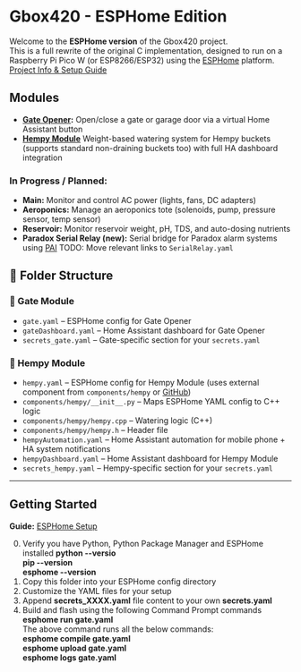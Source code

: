 # Gbox420 - ESPHome Edition

Welcome to the **ESPHome version** of the Gbox420 project.  
This is a full rewrite of the original C implementation, designed to run on a Raspberry Pi Pico W (or ESP8266/ESP32) using the [ESPHome](https://esphome.io) platform.<br/>[Project Info & Setup Guide](https://sites.google.com/site/growboxguy/esphome)

## Modules

- **[Gate Opener](https://sites.google.com/site/growboxguy/esphome/esphome_gate):** Open/close a gate or garage door via a virtual Home Assistant button
- **[Hempy Module](https://sites.google.com/site/growboxguy/esphome/esphome_hempy)** Weight-based watering system for Hempy buckets (supports standard non-draining buckets too) with full HA dashboard integration

### In Progress / Planned:
- **Main:** Monitor and control AC power (lights, fans, DC adapters)
- **Aeroponics:** Manage an aeroponics tote (solenoids, pump, pressure sensor, temp sensor)
- **Reservoir:** Monitor reservoir weight, pH, TDS, and auto-dosing nutrients
- **Paradox Serial Relay (new):** Serial bridge for Paradox alarm systems using [PAI](https://github.com/ParadoxAlarmInterface/pai)  TODO: Move relevant links to `SerialRelay.yaml`

## 📁 Folder Structure

### 🚪 Gate Module
- `gate.yaml` – ESPHome config for Gate Opener  
- `gateDashboard.yaml` – Home Assistant dashboard for Gate Opener  
- `secrets_gate.yaml` – Gate-specific section for your `secrets.yaml`  

### 🌱 Hempy Module
- `hempy.yaml` – ESPHome config for Hempy Module (uses external component from `components/hempy` or [GitHub](https://github.com/growboxguy/Gbox420/tree/master/ESPHome/components/hempy))  
- `components/hempy/__init__.py` – Maps ESPHome YAML config to C++ logic  
- `components/hempy/hempy.cpp` – Watering logic (C++)  
- `components/hempy/hempy.h` – Header file  
- `hempyAutomation.yaml` – Home Assistant automation for mobile phone + HA system notifications  
- `hempyDashboard.yaml` – Home Assistant dashboard for Hempy Module  
- `secrets_hempy.yaml` – Hempy-specific section for your `secrets.yaml`  

---

## Getting Started 

**Guide:** [ESPHome Setup](https://sites.google.com/site/growboxguy/esphome/esphome_hempy#h.h3ovvputqo8q)

0. Verify you have Python, Python Package Manager and ESPHome installed
    **python --versio**<br/>
    **pip --version**<br/>
    **esphome --version**<br/>
1. Copy this folder into your ESPHome config directory
2. Customize the YAML files for your setup
3. Append **secrets_XXXX.yaml** file content to your own **secrets.yaml**
4. Build and flash using the following Command Prompt commands<br/>
   **esphome run gate.yaml**<br/>
   The above command runs all the below commands:<br/>
    **esphome compile gate.yaml**<br/>
    **esphome upload gate.yaml**<br/>
    **esphome logs gate.yaml**       